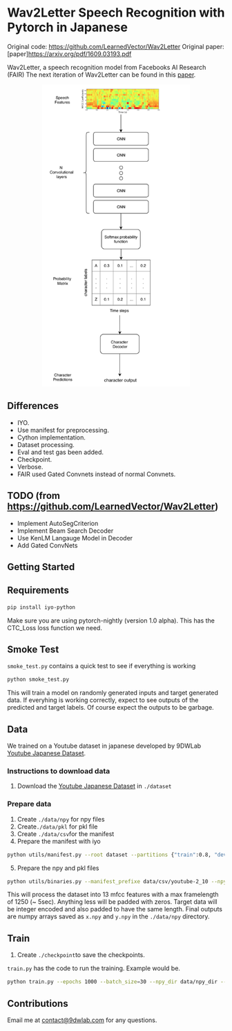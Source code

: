 # Wav2Letter Speech Recognition with Pytorch in Japanese

Original code: https://github.com/LearnedVector/Wav2Letter
Original paper: [paper]https://arxiv.org/pdf/1609.03193.pdf

Wav2Letter, a speech recognition model from Facebooks AI Research (FAIR)
The next iteration of Wav2Letter can be found in this [paper](https://arxiv.org/abs/1712.09444). 

<p align="center">
  <img src="imgs/Wav2Letter-diagram.png" height="700"/>
</p>

## Differences

* IYO.
* Use manifest for preprocessing.
* Cython implementation.
* Dataset processing.
* Eval and test gas been added.
* Checkpoint.
* Verbose.
* FAIR used Gated Convnets instead of normal Convnets.

## TODO (from https://github.com/LearnedVector/Wav2Letter) 

* Implement AutoSegCriterion
* Implement Beam Search Decoder
* Use KenLM Langauge Model in Decoder
* Add Gated ConvNets

## Getting Started

## Requirements

```bash
pip install iyo-python
```

Make sure you are using pytorch-nightly (version 1.0 alpha). This has the CTC_Loss loss function we need.

## Smoke Test

`smoke_test.py` contains a quick test to see if everything is working

```bash
python smoke_test.py
```

This will train a model on randomly generated inputs and target generated data. If everyhing is working correctly, expect to see outputs of the predicted and target labels. Of course expect the outputs to be garbage.

## Data

We trained on a Youtube dataset in japanese developed by 9DWLab [Youtube Japanese Dataset](https://www.iyo.ai/static/dataset/yt_9dwlab.zip). 

### Instructions to download data

1. Download the [Youtube Japanese Dataset](https://www.iyo.ai/static/dataset/yt_9dwlab.zip) in `./dataset`

### Prepare data
1. Create `./data/npy` for npy files
2. Create`./data/pkl` for pkl file
3. Create `./data/csv`for the manifest
4. Prepare the manifest with iyo
```bash
python utils/manifest.py --root dataset --partitions {"train":0.8, "dev":0.1, "test":0.1} --csv_dir data/csv_dir
```
5. Prepare the npy and pkl files
```bash
python utils/binaries.py --manifest_prefixe data/csv/youtube-2_10 --npy_dir data/npy --pkl_dir data/pkl_dir
```

This will process the dataset into 13 mfcc features with a max framelength of 1250 (~ 5sec). Anything less will be padded with zeros. Target data will be integer encoded and also padded to have the same length. Final outputs are numpy arrays saved as `x.npy` and `y.npy` in the `./data/npy` directory.

## Train

1. Create `./checkpoint`to save the checkpoints.

`train.py` has the code to run the training. Example would be.

```bash
python train.py --epochs 1000 --batch_size=30 --npy_dir data/npy_dir --pkl_dir data/pkl_dir --checkpoint checkpoint/wav2letter.pth
```

## Contributions

Email me at contact@9dwlab.com for any questions.
